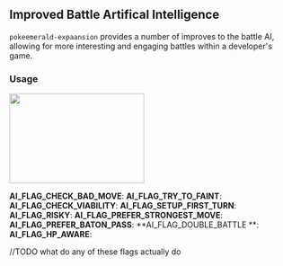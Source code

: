 ## Improved Battle Artifical Intelligence
`pokeemerald-expaansion` provides a number of improves to the battle AI, allowing for more interesting and engaging battles within a developer's game.

### Usage 
<img src="" alt="" height=160px width=240px>

**AI_FLAG_CHECK_BAD_MOVE**:
**AI_FLAG_TRY_TO_FAINT**:
**AI_FLAG_CHECK_VIABILITY**:
**AI_FLAG_SETUP_FIRST_TURN**:
**AI_FLAG_RISKY**:
**AI_FLAG_PREFER_STRONGEST_MOVE**:
**AI_FLAG_PREFER_BATON_PASS**:
**AI_FLAG_DOUBLE_BATTLE **:
**AI_FLAG_HP_AWARE**:

//TODO what do any of these flags actually do

